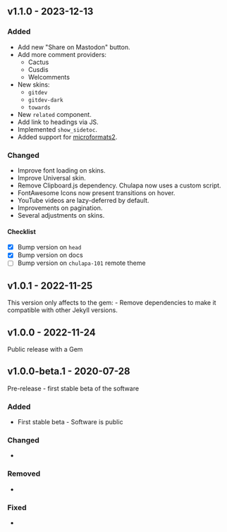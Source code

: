 ## v1.1.0 - 2023-12-13

### Added

-   Add new "Share on Mastodon" button.
-   Add more comment providers:
    -   Cactus
    -   Cusdis
    -   Welcomments
-   New skins:
    -   `gitdev`
    -   `gitdev-dark`
    -   `towards`
-   New `related` component.
-   Add link to headings via JS.
-   Implemented `show_sidetoc`.
-   Added support for
    [microformats2](http://microformats.org/wiki/microformats2).

### Changed

-   Improve font loading on skins.
-   Improve Universal skin.
-   Remove Clipboard.js dependency. Chulapa now uses a custom script.
-   FontAwesome Icons now present transitions on hover.
-   YouTube videos are lazy-deferred by default.
-   Improvements on pagination.
-   Several adjustments on skins.

#### Checklist

-   [x] Bump version on `head`
-   [x] Bump version on docs
-   [ ] Bump version on `chulapa-101` remote theme

## v1.0.1 - 2022-11-25

This version only affects to the gem: - Remove dependencies to make it
compatible with other Jekyll versions.

## v1.0.0 - 2022-11-24

Public release with a Gem

## v1.0.0-beta.1 - 2020-07-28

Pre-release - first stable beta of the software

### Added

-   First stable beta - Software is public

### Changed

-   

### Removed

-   

### Fixed

-   
